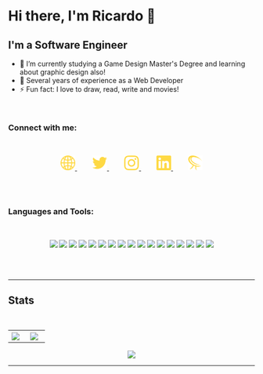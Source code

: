 # Hi there, I'm Ricardo 👋

## I'm a Software Engineer

- 🌱 I’m currently studying a Game Design Master's Degree and learning about graphic design also!
- 👯 Several years of experience as a Web Developer
- ⚡ Fun fact: I love to draw, read, write and movies!

<br/>

### Connect with me:

<br/>

<p align="center">
<a href="https://ricardomarsanc.github.io">
    <img height="30px" src="https://raw.githubusercontent.com/ricardomarsanc/ricardomarsanc/master/assets/web.svg">
</a>
&nbsp;
&nbsp;
&nbsp;
&nbsp;
<a href="https://twitter.com/msRicar12">
    <img height="30px" src="https://raw.githubusercontent.com/ricardomarsanc/ricardomarsanc/master/assets/twitter.svg">
</a>
&nbsp;
&nbsp;
&nbsp;
&nbsp;
<a href="https://www.instagram.com/ricardoms_97/">
    <img height="30px" src="https://raw.githubusercontent.com/ricardomarsanc/ricardomarsanc/master/assets/instagram.svg">
</a>
&nbsp;
&nbsp;
&nbsp;
&nbsp;
<a href="https://www.linkedin.com/in/ricardo-martin-sanchez/">
    <img height="30px" src="https://raw.githubusercontent.com/ricardomarsanc/ricardomarsanc/master/assets/linkedin.svg">
</a>
&nbsp;
&nbsp;
&nbsp;
&nbsp;
<a href="https://forseragames.wordpress.com/">
    <img height="30px" src="https://raw.githubusercontent.com/ricardomarsanc/ricardomarsanc/master/assets/forsera.svg">
</a>
</p>

<br/>
<br />

### Languages and Tools:

<br />

<p align="center">
<img height="30px" src="https://img.shields.io/badge/-ReactJs-333333?logo=react&logoColor=white&style=for-the-badge">
<img height="30px" src="https://img.shields.io/badge/-JavaScript-333333?logo=javascript&logoColor=white&style=for-the-badge">
<img height="30px" src="https://img.shields.io/badge/-TypeScript-333333?logo=typescript&logoColor=white&style=for-the-badge">
<img height="30px" src="https://img.shields.io/badge/-Unity-333333?logo=unity&logoColor=white&style=for-the-badge">
<img height="30px" src="https://img.shields.io/badge/-Visual%20Studio%20Code-333333?logo=visualstudiocode&logoColor=white&style=for-the-badge">
<img height="30px" src="https://img.shields.io/badge/-Vuejs-333333?logo=vuedotjs&logoColor=white&style=for-the-badge">
<img height="30px" src="https://img.shields.io/badge/-Angular-333333?logo=angular&logoColor=white&style=for-the-badge">
<img height="30px" src="https://img.shields.io/badge/-Angular%20JS-333333?logo=angularjs&logoColor=white&style=for-the-badge">
<img height="30px" src="https://img.shields.io/badge/-Java-333333?logo=java&logoColor=white&style=for-the-badge">
<img height="30px" src="https://img.shields.io/badge/-CSS-333333?logo=css3&logoColor=white&style=for-the-badge">
<img height="30px" src="https://img.shields.io/badge/-HTML-333333?logo=html5&logoColor=white&style=for-the-badge">
<img height="30px" src="https://img.shields.io/badge/-jquery-333333?logo=jquery&logoColor=white&style=for-the-badge">
<img height="30px" src="https://img.shields.io/badge/-bootstrap-333333?logo=bootstrap&logoColor=white&style=for-the-badge">
<img height="30px" src="https://img.shields.io/badge/-three%20js-333333?logo=threedotjs&logoColor=white&style=for-the-badge">
<img height="30px" src="https://img.shields.io/badge/-git-333333?logo=git&logoColor=white&style=for-the-badge">
<img height="30px" src="https://img.shields.io/badge/-c%20sharp-333333?logo=csharp&logoColor=white&style=for-the-badge">
<img height="30px" src="https://img.shields.io/badge/-illustrator-333333?logo=adobeillustrator&logoColor=white&style=for-the-badge">

</p>

<br />
<br />

---

## Stats

<br />

<table width="100%" border="0">
 <tr align="center">
    <td width="40%">
        <img align="center" src="https://github-readme-stats.vercel.app/api/top-langs/?username=ricardomarsanc"/>
    </td>
    <td width="60%">
        <img align="center" src="https://github-readme-stats.vercel.app/api?username=ricardomarsanc&show_icons=true"/>
    </td>
 </tr>
</table>

<p align="center">
    <img align="center" src="https://github-readme-stats.vercel.app/api/wakatime?username=ricardomarsanc"/>
</p>

<!-- [![Top Langs](https://github-readme-stats.vercel.app/api/top-langs/?username=ricardomarsanc)](https://github.com/ricardomarsanc/github-readme-stats) -->

---

[website]: https://ricardomarsanc.github.io
[twitter]: https://twitter.com/msRicar12
[instagram]: https://instagram.com/ricardoms_97
[linkedin]: https://linkedin.com/in/ricardo-martin-sanchez
[blog]: https://forseragames.wordpress.com/
